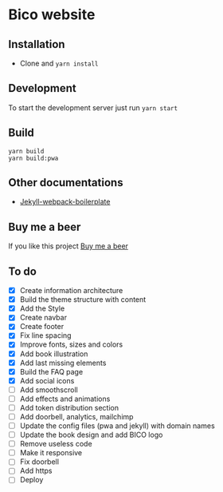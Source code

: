 # Bico website

## Installation
* Clone and `yarn install`

## Development

To start the development server just run  `yarn start`

## Build
```
yarn build
yarn build:pwa
```

## Other documentations
* [Jekyll-webpack-boilerplate](https://github.com/sandoche/Jekyll-webpack-boilerplate)

## Buy me a beer
If you like this project [Buy me a beer](https://paypal.me/kanbanote)

## To do
- [x] Create information architecture
- [x] Build the theme structure with content
- [x] Add the Style
- [x] Create navbar
- [x] Create footer
- [x] Fix line spacing
- [x] Improve fonts, sizes and colors
- [x] Add book illustration
- [x] Add last missing elements
- [x] Build the FAQ page
- [x] Add social icons
- [ ] Add smoothscroll
- [ ] Add effects and animations
- [ ] Add token distribution section
- [ ] Add doorbell, analytics, mailchimp
- [ ] Update the config files (pwa and jekyll) with domain names
- [ ] Update the book design and add BICO logo
- [ ] Remove useless code
- [ ] Make it responsive
- [ ] Fix doorbell
- [ ] Add https
- [ ] Deploy
